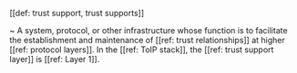 [[def: trust support, trust supports]]

~ A system, protocol, or other infrastructure whose function is to facilitate the establishment and maintenance of [[ref: trust relationships]] at higher [[ref: protocol layers]]. In the [[ref: ToIP stack]], the [[ref: trust support layer]] is [[ref: Layer 1]].

